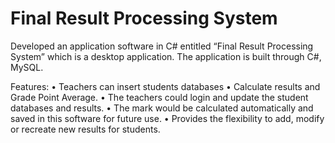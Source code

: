 # Final Result Processing System

Developed an application software in C# entitled “Final Result Processing System” which is a desktop application. The application is built through C\#, MySQL.

Features:
•	Teachers can insert students databases
•	Calculate results and Grade Point Average. 
•	The teachers could login and update the student databases and results. 
•	The mark would be calculated automatically and saved in this software for future use.
•	Provides the flexibility to add, modify or recreate new results for students.
